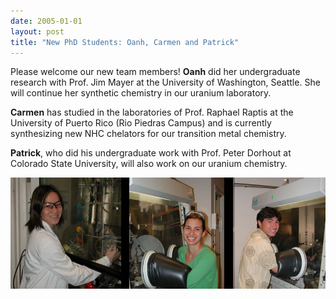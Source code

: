 ```yaml
---
date: 2005-01-01
layout: post
title: "New PhD Students: Oanh, Carmen and Patrick"
---
```


Please welcome our new team members!
**Oanh** did her undergraduate research with Prof. Jim Mayer at the University of Washington, Seattle. 
She will continue her synthetic chemistry in our uranium laboratory. 

**Carmen** has studied in the laboratories of Prof. Raphael Raptis at the University of Puerto Rico (Rio Piedras Campus) and is currently synthesizing new NHC chelators for our transition metal chemistry. 

**Patrick**, who did his undergraduate work with Prof. Peter Dorhout at Colorado State University, will also work on our uranium chemistry. 

![Oanh, Carmen and Patrick (from left to right)](/assets/img/2017/NewMembers.jpg)